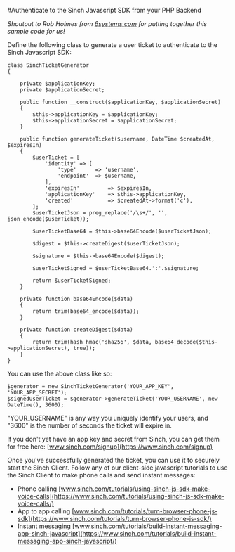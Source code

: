 #Authenticate to the Sinch Javascript SDK from your PHP Backend

_Shoutout to Rob Holmes from [6systems.com](http://i6systems.com) for putting together this sample code for us!_

Define the following class to generate a user ticket to authenticate to the Sinch Javascript SDK:

    class SinchTicketGenerator
    {

        private $applicationKey; 
        private $applicationSecret;
 
        public function __construct($applicationKey, $applicationSecret)
        {
            $this->applicationKey = $applicationKey;
            $this->applicationSecret = $applicationSecret;
        }
 
        public function generateTicket($username, DateTime $createdAt, $expiresIn)
        {
            $userTicket = [
                'identity' => [
                    'type'      => 'username',
                    'endpoint'  => $username,
                ],
                'expiresIn'         => $expiresIn,
                'applicationKey'    => $this->applicationKey,
                'created'           => $createdAt->format('c'),
            ];
            $userTicketJson = preg_replace('/\s+/', '', json_encode($userTicket));
     
            $userTicketBase64 = $this->base64Encode($userTicketJson);
     
            $digest = $this->createDigest($userTicketJson);
     
            $signature = $this->base64Encode($digest);
     
            $userTicketSigned = $userTicketBase64.':'.$signature;
     
            return $userTicketSigned;
        }
     
        private function base64Encode($data)
        {
            return trim(base64_encode($data));
        }
     
        private function createDigest($data)
        {
            return trim(hash_hmac('sha256', $data, base64_decode($this->applicationSecret), true));
        }
    }
    
You can use the above class like so:

    $generator = new SinchTicketGenerator('YOUR_APP_KEY', 'YOUR_APP_SECRET');
    $signedUserTicket = $generator->generateTicket('YOUR_USERNAME', new DateTime(), 3600);
    
"YOUR_USERNAME" is any way you uniquely identify your users, and "3600" is the number of seconds the ticket will expire in.

If you don't yet have an app key and secret from Sinch, you can get them for free here: [www.sinch.com/signup](https://www.sinch.com/signup)

Once you've successfully generated the ticket, you can use it to securely start the Sinch Client. Follow any of our client-side javascript tutorials to use the Sinch Client to make phone calls and send instant messages:

- Phone calling [www.sinch.com/tutorials/using-sinch-js-sdk-make-voice-calls](https://www.sinch.com/tutorials/using-sinch-js-sdk-make-voice-calls/)
- App to app calling [www.sinch.com/tutorials/turn-browser-phone-js-sdk](https://www.sinch.com/tutorials/turn-browser-phone-js-sdk/)
- Instant messaging [www.sinch.com/tutorials/build-instant-messaging-app-sinch-javascript](https://www.sinch.com/tutorials/build-instant-messaging-app-sinch-javascript/)
